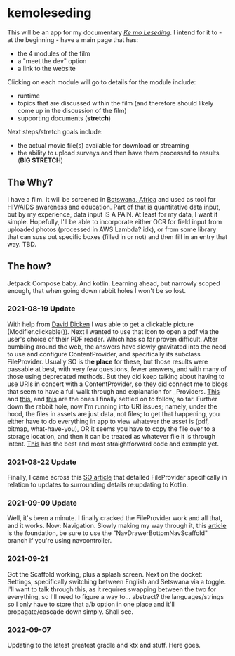 # kemoleseding

This will be an app for my documentary [_Ke mo Leseding_](https://www.kemoleseding.com). I intend for it to - at the beginning - have a main page that has:
- the 4 modules of the film
- a "meet the dev" option
- a link to the website

Clicking on each module will go to details for the module include:
- runtime
- topics that are discussed within the film (and therefore should likely come up in the discussion of the film)
- supporting documents (__stretch__)

Next steps/stretch goals include:
- the actual movie file(s) available for download or streaming
- the ability to upload surveys and then have them processed to results (__BIG STRETCH__)

## The Why?

I have a film. It will be screened in <a href= "https://www.google.com/maps/place/Botswana/@-22.3223124,22.4436813,7z/data=!3m1!4b1!4m5!3m4!1s0x1ea44321d1452211:0xf1647c2a8715af7b!8m2!3d-22.328474!4d24.684866"  target= "_blank" >Botswana, Africa</a> and used as tool for HIV/AIDS awareness and education. Part of that is quantitative data input, but by my experience, data input IS A PAIN. At least for my data, I want it simple. Hopefully, I'll be able to incorporate either OCR for field input from uploaded photos (processed in AWS Lambda? idk), or from some library that can suss out specific boxes (filled in or not) and then fill in an entry that way. TBD.

## The how?

Jetpack Compose baby. And kotlin. Learning ahead, but narrowly scoped enough, that when going down rabbit holes I won't be so lost.

### 2021-08-19 Update

With help from [David Dicken](https://github.com/daviddicken) I was able to get a clickable picture (Modifier.clickable()). Next I wanted to use that icon to open a pdf via the user's choice of their PDF reader. Which has so far proven difficult. After bumbling around the web, the answers have slowly gravitated into the need to use and configure ContentProvider, and specifically its subclass FileProvider. Usually SO is __the place__ for these, but those results were passable at best, with very few questions, fewer answers, and with many of those using deprecated methods.
But they did keep talking about having to use URIs in concert with a ContentProvider, so they did connect me to blogs that seem to have a full walk through and explanation for _Providers. [This](https://getaround.tech/android-fileprovider/) and [this](https://infinum.com/the-capsized-eight/share-files-using-fileprovider), and [this](https://techenum.com/learn-how-to-use-fileprovider-in-android-with-example/) are the ones I finally settled on to follow, so far.
Further down the rabbit hole, now I'm running into URI issues; namely, under the hood, the files in assets are just data, not files; to get that happening, you either have to do everything in app to view whatever the asset is (pdf, bitmap, what-have-you), OR it seems you have to copy the file over to a storage location, and then it can be treated as whatever file it is through intent. [This](https://inthecheesefactory.com/blog/how-to-share-access-to-file-with-fileprovider-on-android-nougat/en) has the best and most straightforward code and example yet.

### 2021-08-22 Update

Finally, I came across this [SO article](https://stackoverflow.com/questions/4447477/how-to-copy-files-from-assets-folder-to-sdcard) that detailed FileProvider specifically in relation to updates to surrounding details re:updating to Kotlin.

### 2021-09-09 Update

Well, it's been a minute. I finally cracked the FileProvider work and all that, and it works. Now: Navigation. Slowly making my way through it, this [article](https://proandroiddev.com/bottom-navigation-and-navigation-drawer-using-scaffold-from-jetpack-compose-e2167440e7a9) is the foundation, be sure to use the "NavDrawerBottomNavScaffold" branch if you're using navcontroller.

### 2021-09-21

Got the Scaffold working, plus a splash screen.
Next on the docket: Settings, specifically switching between English and Setswana via a toggle. I'll want to talk through this, as it requires swapping between the two for everything, so I'll need to figure a way to... abstract? the languages/strings so I only have to store that a/b option in one place and it'll propagate/cascade down simply. Shall see.

### 2022-09-07
Updating to the latest greatest gradle and ktx and stuff. Here goes.